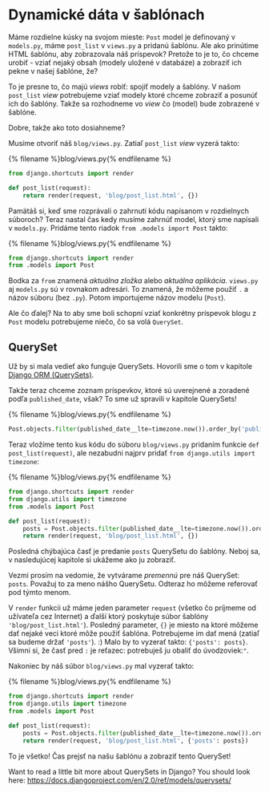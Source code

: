 # Dynamické dáta v šablónach

Máme rozdielne kúsky na svojom mieste: `Post` model je definovaný v `models.py`, máme `post_list` v `views.py` a pridanú šablónu. Ale ako prinútime HTML šablónu, aby zobrazovala náš príspevok? Pretože to je to, čo chceme urobiť - vziať nejaký obsah (modely uložené v databáze) a zobraziť ich pekne v našej šablóne, že?

To je presne to, čo majú *views* robiť: spojiť modely a šablóny. V našom `post_list` *view* potrebujeme vziať modely ktoré chceme zobraziť a posunúť ich do šablóny. Takže sa rozhodneme vo *view* čo (model) bude zobrazené v šablóne.

Dobre, takže ako toto dosiahneme?

Musíme otvoriť náš `blog/views.py`. Zatiaľ `post_list` *view* vyzerá takto:

{% filename %}blog/views.py{% endfilename %}

```python
from django.shortcuts import render

def post_list(request):
    return render(request, 'blog/post_list.html', {})
```

Pamätáš si, keď sme rozprávali o zahrnutí kódu napísanom v rozdielnych súboroch? Teraz nastal čas kedy musíme zahrnúť model, ktorý sme napísali v `models.py`. Pridáme tento riadok `from .models import Post` takto:

{% filename %}blog/views.py{% endfilename %}

```python
from django.shortcuts import render
from .models import Post
```

Bodka za `from` znamená *aktuálna zložka* alebo *aktuálna aplikácia*. `views.py` aj `models.py` sú v rovnakom adresári. To znamená, že môžeme použiť `.` a názov súboru (bez `.py`). Potom importujeme názov modelu (`Post`).

Ale čo ďalej? Na to aby sme boli schopní vziať konkrétny príspevok blogu z `Post` modelu potrebujeme niečo, čo sa volá `QuerySet`.

## QuerySet

Už by si mala vedieť ako funguje QuerySets. Hovorili sme o tom v kapitole [Django ORM (QuerySets)](../django_orm/README.md).

Takže teraz chceme zoznam príspevkov, ktoré sú uverejnené a zoradené podľa `published_date`, však? To sme už spravili v kapitole QuerySets!

{% filename %}blog/views.py{% endfilename %}

```python
Post.objects.filter(published_date__lte=timezone.now()).order_by('published_date')
```

Teraz vložíme tento kus kódu do súboru `blog/views.py` pridaním funkcie `def post_list(request)`, ale nezabudni najprv pridať `from django.utils import timezone`:

{% filename %}blog/views.py{% endfilename %}

```python
from django.shortcuts import render
from django.utils import timezone
from .models import Post

def post_list(request):
    posts = Post.objects.filter(published_date__lte=timezone.now()).order_by('published_date')
    return render(request, 'blog/post_list.html', {})
```

Posledná chýbajúca časť je predanie `posts` QuerySetu do šablóny. Neboj sa, v nasledujúcej kapitole si ukážeme ako ju zobraziť.

Vezmi prosím na vedomie, že vytvárame *premennú* pre náš QuerySet: `posts`. Považuj to za meno nášho QuerySetu. Odteraz ho môžeme referovať pod týmto menom.

V `render` funkcii už máme jeden parameter `request` (všetko čo príjmeme od užívateľa cez Internet) a ďalší ktorý poskytuje súbor šablóny `'blog/post_list.html'`). Posledný parameter, `{}` je miesto na ktoré môžeme dať nejaké veci ktoré môže použiť šablóna. Potrebujeme im dať mená (zatiaľ sa budeme držať `'posts'`). :) Malo by to vyzerať takto: `{'posts': posts}`. Všimni si, že časť pred `:` je reťazec: potrebuješ ju obaliť do úvodzoviek:`"`.

Nakoniec by náš súbor `blog/views.py` mal vyzerať takto:

{% filename %}blog/views.py{% endfilename %}

```python
from django.shortcuts import render
from django.utils import timezone
from .models import Post

def post_list(request):
    posts = Post.objects.filter(published_date__lte=timezone.now()).order_by('published_date')
    return render(request, 'blog/post_list.html', {'posts': posts})
```

To je všetko! Čas prejsť na našu šablónu a zobraziť tento QuerySet!

Want to read a little bit more about QuerySets in Django? You should look here: https://docs.djangoproject.com/en/2.0/ref/models/querysets/